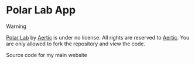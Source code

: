# Polar Lab App
> [!WARNING]
>  <a property="dct:title" rel="cc:attributionURL" href="https://github.com/polarlab-app/polarlab-app">Polar Lab</a> by <a rel="cc:attributionURL dct:creator" property="cc:attributionName" href="https://github.com/Aertic">Aertic</a> is under no license. All rights are reserved to <a rel="cc:attributionURL dct:creator" property="cc:attributionName" href="https://github.com/Aertic">Aertic</a>. You are only allowed to fork the repository and view the code.

Source code for my main website
